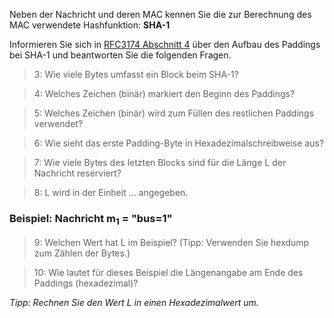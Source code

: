 Neben der Nachricht und deren MAC kennen Sie die zur Berechnung des MAC verwendete Hashfunktion: **SHA-1**

Informieren Sie sich in [RFC3174 Abschnitt 4](https://datatracker.ietf.org/doc/html/rfc3174#page-4) 
über den Aufbau des Paddings bei SHA-1 und beantworten Sie die folgenden Fragen.

>3: Wie viele Bytes umfasst ein Block beim SHA-1?

>4: Welches Zeichen (binär) markiert den Beginn des Paddings?

>5: Welches Zeichen (binär) wird zum Füllen des restlichen Paddings verwendet?

>6: Wie sieht das erste Padding-Byte in Hexadezimalschreibweise aus?

>7: Wie viele Bytes des letzten Blocks sind für die Länge L der Nachricht reserviert?

>8: L wird in der Einheit ... angegeben.

### Beispiel: Nachricht m<sub>1</sub> = "bus=1"

>9: Welchen Wert hat L im Beispiel? (Tipp: Verwenden Sie hexdump zum Zählen der Bytes.)

>10: Wie lautet für dieses Beispiel die Längenangabe am Ende des Paddings (hexadezimal)?

<i>Tipp: Rechnen Sie den Wert L in einen Hexadezimalwert um.</i>